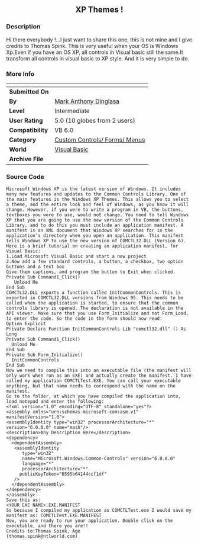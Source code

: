 ﻿<div align="center">

## XP Themes \!


</div>

### Description

Hi there everybody !...I just want to share this one, this is not mine and I give credits to Thomas Spink. This is very useful when your OS is Windows Xp.Even if you have an OS XP, all controls in Visual basic still the same.It transform all controls in visual basic to XP style. And it is very simple to do.
 
### More Info
 


<span>             |<span>
---                |---
**Submitted On**   |
**By**             |[Mark Anthony Dinglasa](https://github.com/Planet-Source-Code/PSCIndex/blob/master/ByAuthor/mark-anthony-dinglasa.md)
**Level**          |Intermediate
**User Rating**    |5.0 (10 globes from 2 users)
**Compatibility**  |VB 6\.0
**Category**       |[Custom Controls/ Forms/  Menus](https://github.com/Planet-Source-Code/PSCIndex/blob/master/ByCategory/custom-controls-forms-menus__1-4.md)
**World**          |[Visual Basic](https://github.com/Planet-Source-Code/PSCIndex/blob/master/ByWorld/visual-basic.md)
**Archive File**   |[](https://github.com/Planet-Source-Code/mark-anthony-dinglasa-xp-themes__1-63072/archive/master.zip)





### Source Code

```
Microsoft Windows XP is the latest version of Windows. It includes many new features and updates to the Common Controls Library. One of the main features is the Windows XP Themes. This allows you to select a theme, and the entire look and feel of Windows, as you know it will change. However, if you were to write a program in VB, the buttons, textboxes you were to use, would not change. You need to tell Windows XP that you are going to use the new version of the Common Controls Library, and to do this you must include an application manifest. A manifest is an XML document that Windows XP searches for in the application’s directory when you open an application. This manifest tells Windows XP to use the new version of COMCTL32.DLL (Version 6). Here is a brief tutorial on creating an application manifest, for Visual Basic:
1.Load Microsoft Visual Basic and start a new project
2.Now add a few standard controls, a button, a checkbox, two option buttons and a text box
Give them captions, and program the button to Exit when clicked.
Private Sub Command1_Click()
   Unload Me
End Sub
COMCTL32.DLL exports a function called InitCommonControls. This is exported in COMCTL32.DLL versions from Windows 95. This needs to be called when the application is started, to ensure that the common controls library is opened. The declaration is not available in the API viewer. Make sure that you use Form_Initialize and not Form_Load, to enter the code. So the code in the form should now read:
Option Explicit
Private Declare Function InitCommonControls Lib "comctl32.dll" () As Long
Private Sub Command1_Click()
  Unload Me
End Sub
Private Sub Form_Initialize()
  InitCommonControls
End Sub
Now we need to compile this into an executable file (the manifest will only work when run as an EXE) and actually create the manifest. I have called my application COMCTLTest.EXE. You can call your executable anything, but that name needs to correspond with the name on the manifest.
Go to the folder, at which you have compiled the application into, load notepad and enter the following:
<?xml version="1.0" encoding="UTF-8" standalone="yes"?>
<assembly xmlns="urn:schemas-microsoft-com:asm.v1" manifestVersion="1.0">
<assemblyIdentity type="win32" processorArchitecture="*" version="6.0.0.0" name="mash"/>
<description>Any Description Here</description>
<dependency>
  <dependentAssembly>
   <assemblyIdentity
      type="win32"
      name="Microsoft.Windows.Common-Controls" version="6.0.0.0"
      language="*"
      processorArchitecture="*"
     publicKeyToken="6595b64144ccf1df"
   />
  </dependentAssembly>
</dependency>
</assembly>
Save this as:
<YOUR EXE NAME>.EXE.MANIFEST
So because I compiled my application as COMCTLTest.exe I would save my manifest as: COMCTLTest.EXE.MANIFEST
Now, you are ready to run your application. Double click on the executable, and there you are!!
Credits to:Thomas Spink, Age
(thomas.spink@ntlworld.com)
```

